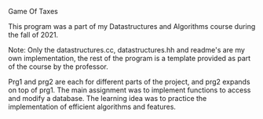Game Of Taxes

This program was a part of my Datastructures and Algorithms course during the fall of 2021. 

Note: Only the datastructures.cc, datastructures.hh and readme's are my own implementation, the rest of the program is a template provided as part of the course by the professor.

Prg1 and prg2 are each for different parts of the project, and prg2 expands on top of prg1. The main assignment was to implement functions to access and modify a database. The learning idea was to practice the implementation of efficient algorithms and features.

